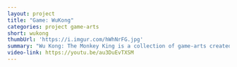 ```yaml
---
layout: project
title: "Game: WuKong"
categories: project game-arts
short: wukong
thumbUrl: 'https://i.imgur.com/hWhNrFG.jpg'
summary: "Wu Kong: The Monkey King is a collection of game-arts created under inspiration from 2D Game Design class."
video-link: https://youtu.be/au3DuEvTXSM
---
```


